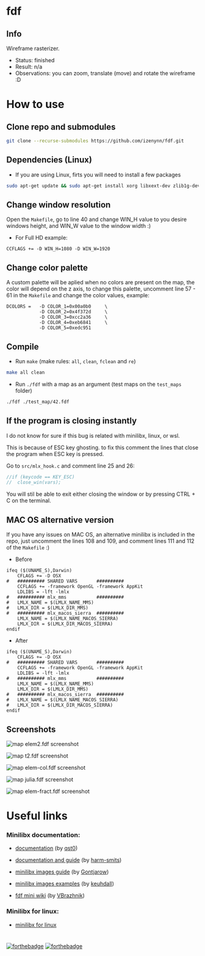 # fdf

## Info

Wireframe rasterizer.

- Status: finished
- Result: n/a
- Observations: you can zoom, translate (move) and rotate the wireframe :D

# How to use

## Clone repo and submodules

```sh
git clone --recurse-submodules https://github.com/izenynn/fdf.git
```

## Dependencies (Linux)

- If you are using Linux, firts you will need to install a few packages

```sh
sudo apt-get update && sudo apt-get install xorg libxext-dev zlib1g-dev libbsd-dev
```

## Change window resolution

Open the `Makefile`, go to line 40 and change WIN_H value to you desire windows height, and WIN_W value to the window width :)

- For Full HD example:

```make
CCFLAGS += -D WIN_H=1080 -D WIN_W=1920
```

## Change color palette

A custom palette will be aplied when no colors are present on the map, the color will depend on the z axis, to change this palette, uncomment line 57 - 61 in the `Makefile` and change the color values, example:

```make
DCOLORS =   -D COLOR_1=0x00a0b0     \
            -D COLOR_2=0x4f372d     \
            -D COLOR_3=0xcc2a36     \
            -D COLOR_4=0xeb6841     \
            -D COLOR_5=0xedc951
```

## Compile

- Run `make` (make rules: `all`, `clean`, `fclean` and `re`)

```sh
make all clean
```

- Run `./fdf` with a map as an argument (test maps on the `test_maps` folder)

```sh
./fdf ./test_map/42.fdf
```

## If the program is closing instantly

I do not know for sure if this bug is related with minilibx, linux, or wsl.

This is because of ESC key ghosting. to fix this comment the lines that close the program when ESC key is pressed.

Go to `src/mlx_hook.c` and comment line 25 and 26:

```c
//if (keycode == KEY_ESC)
//	close_win(vars);
```

You will stil be able to exit either closing the window or by pressing CTRL + C on the terminal.

## MAC OS alternative version

If you have any issues on MAC OS, an alternative minilibx is included in the repo, just uncomment the lines 108 and 109, and comment lines 111 and 112 of the `Makefile` :)

- Before

```make
ifeq ($(UNAME_S),Darwin)
	CFLAGS += -D OSX
#	########## SHARED VARS       ##########
	CCFLAGS += -framework OpenGL -framework AppKit
	LDLIBS = -lft -lmlx
#	########## mlx_mms           ##########
#	LMLX_NAME = $(LMLX_NAME_MMS)
#	LMLX_DIR = $(LMLX_DIR_MMS)
#	########## mlx_macos_sierra  ##########
	LMLX_NAME = $(LMLX_NAME_MACOS_SIERRA)
	LMLX_DIR = $(LMLX_DIR_MACOS_SIERRA)
endif
```

- After

```make
ifeq ($(UNAME_S),Darwin)
	CFLAGS += -D OSX
#	########## SHARED VARS       ##########
	CCFLAGS += -framework OpenGL -framework AppKit
	LDLIBS = -lft -lmlx
#	########## mlx_mms           ##########
	LMLX_NAME = $(LMLX_NAME_MMS)
	LMLX_DIR = $(LMLX_DIR_MMS)
#	########## mlx_macos_sierra  ##########
#	LMLX_NAME = $(LMLX_NAME_MACOS_SIERRA)
#	LMLX_DIR = $(LMLX_DIR_MACOS_SIERRA)
endif
```

## Screenshots

![map elem2.fdf screenshot](https://github.com/izenynn/fdf/blob/main/screenshots/01-elem2.png)

![map t2.fdf screenshot](https://github.com/izenynn/fdf/blob/main/screenshots/02-t2.png)

![map elem-col.fdf screenshot](https://github.com/izenynn/fdf/blob/main/screenshots/03-elem-col.png)

![map julia.fdf screenshot](https://github.com/izenynn/fdf/blob/main/screenshots/04-julia.png)

![map elem-fract.fdf screenshot](https://github.com/izenynn/fdf/blob/main/screenshots/05-elem-fract.png)

# Useful links

### Minilibx documentation:

- [documentation](https://qst0.github.io/ft_libgfx/man_mlx.html) (by [qst0](https://github.com/qst0))

- [documentation and guide](https://harm-smits.github.io/42docs/libs/minilibx/getting_started.html) (by [harm-smits](https://github.com/harm-smits))

- [minilibx images guide](https://gontjarow.github.io/MiniLibX/mlx-tutorial-create-image.html) (by [Gontjarow](https://github.com/Gontjarow))

- [minilibx images examples](https://github.com/keuhdall/images_example) (by [keuhdall](https://github.com/keuhdall))

- [fdf mini wiki](https://github.com/VBrazhnik/FdF/wiki) (by [VBrazhnik](https://github.com/VBrazhnik/FdF/wiki))

### Minilibx for linux:

- [minilibx for linux](https://github.com/42Paris/minilibx-linux)

#
[![forthebadge](https://forthebadge.com/images/badges/made-with-c.svg)](https://forthebadge.com)
[![forthebadge](https://forthebadge.com/images/badges/you-didnt-ask-for-this.svg)](https://forthebadge.com)
